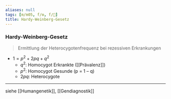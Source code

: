 ```yaml
---
aliases: null
tags: [m/m05, f/⚙️, f/🧬]
title: Hardy-Weinberg-Gesetz
---
```

### Hardy-Weinberg-Gesetz
> Ermittlung der Heterocygotenfrequenz bei rezessiven Erkrankungen
- $1 = p^{2} + 2pq + q^{2}$
	- $q^{2}$: Homocygot Erkrankte ([[Prävalenz]])
	- $p^{2}$: Homocygot Gesunde (p = 1 – q)
	- $2pq$: Heterocygote

---
siehe [[Humangenetik]], [[Gendiagnostik]]